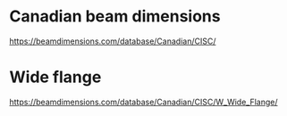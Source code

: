 # Canadian beam dimensions
https://beamdimensions.com/database/Canadian/CISC/
# Wide flange
https://beamdimensions.com/database/Canadian/CISC/W_Wide_Flange/
